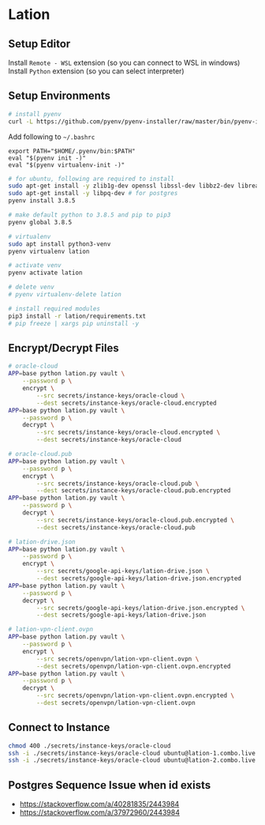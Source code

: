 # Lation

## Setup Editor

Install `Remote - WSL` extension (so you can connect to WSL in windows)
Install `Python` extension (so you can select interpreter)

## Setup Environments

``` bash
# install pyenv
curl -L https://github.com/pyenv/pyenv-installer/raw/master/bin/pyenv-installer | bash
```

Add following to `~/.bashrc`

```
export PATH="$HOME/.pyenv/bin:$PATH"
eval "$(pyenv init -)"
eval "$(pyenv virtualenv-init -)"
```

``` bash
# for ubuntu, following are required to install
sudo apt-get install -y zlib1g-dev openssl libssl-dev libbz2-dev libreadline-dev libsqlite3-dev libffi-dev
sudo apt-get install -y libpq-dev # for postgres
pyenv install 3.8.5
```

``` bash
# make default python to 3.8.5 and pip to pip3
pyenv global 3.8.5

# virtualenv
sudo apt install python3-venv
pyenv virtualenv lation

# activate venv
pyenv activate lation

# delete venv
# pyenv virtualenv-delete lation

# install required modules
pip3 install -r lation/requirements.txt
# pip freeze | xargs pip uninstall -y
```

## Encrypt/Decrypt Files

``` bash
# oracle-cloud
APP=base python lation.py vault \
    --password p \
    encrypt \
        --src secrets/instance-keys/oracle-cloud \
        --dest secrets/instance-keys/oracle-cloud.encrypted
APP=base python lation.py vault \
    --password p \
    decrypt \
        --src secrets/instance-keys/oracle-cloud.encrypted \
        --dest secrets/instance-keys/oracle-cloud

# oracle-cloud.pub
APP=base python lation.py vault \
    --password p \
    encrypt \
        --src secrets/instance-keys/oracle-cloud.pub \
        --dest secrets/instance-keys/oracle-cloud.pub.encrypted
APP=base python lation.py vault \
    --password p \
    decrypt \
        --src secrets/instance-keys/oracle-cloud.pub.encrypted \
        --dest secrets/instance-keys/oracle-cloud.pub

# lation-drive.json
APP=base python lation.py vault \
    --password p \
    encrypt \
        --src secrets/google-api-keys/lation-drive.json \
        --dest secrets/google-api-keys/lation-drive.json.encrypted
APP=base python lation.py vault \
    --password p \
    decrypt \
        --src secrets/google-api-keys/lation-drive.json.encrypted \
        --dest secrets/google-api-keys/lation-drive.json

# lation-vpn-client.ovpn
APP=base python lation.py vault \
    --password p \
    encrypt \
        --src secrets/openvpn/lation-vpn-client.ovpn \
        --dest secrets/openvpn/lation-vpn-client.ovpn.encrypted
APP=base python lation.py vault \
    --password p \
    decrypt \
        --src secrets/openvpn/lation-vpn-client.ovpn.encrypted \
        --dest secrets/openvpn/lation-vpn-client.ovpn
```

## Connect to Instance

``` bash
chmod 400 ./secrets/instance-keys/oracle-cloud
ssh -i ./secrets/instance-keys/oracle-cloud ubuntu@lation-1.combo.live
ssh -i ./secrets/instance-keys/oracle-cloud ubuntu@lation-2.combo.live
```

## Postgres Sequence Issue when id exists

- <https://stackoverflow.com/a/40281835/2443984>
- <https://stackoverflow.com/a/37972960/2443984>
